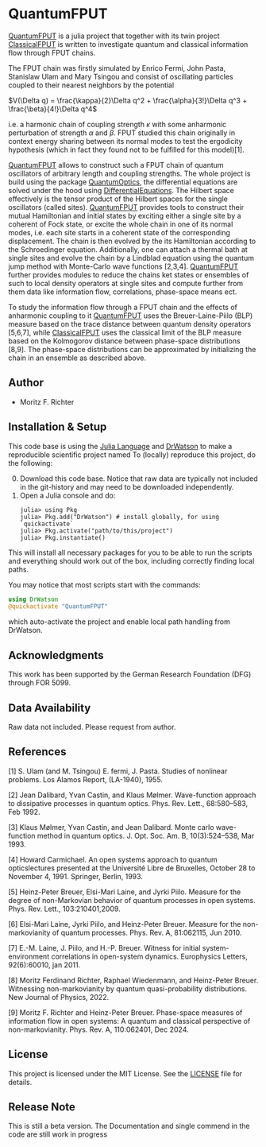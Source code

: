 # QuantumFPUT

[QuantumFPUT](https://github.com/MF-Richter/QuantumFPUT) is a julia project that together with its twin project [ClassicalFPUT](https://github.com/MF-Richter/ClassicalFPUT) is written to investigate quantum and classical information flow through FPUT chains.

The FPUT chain was firstly simulated by Enrico Fermi, John Pasta, Stanislaw Ulam and Mary Tsingou and consist of oscillating particles coupled to their nearest neighbors by the potential

$V(\Delta q) = \frac{\kappa}{2}\Delta q^2 + \frac{\alpha}{3!}\Delta q^3 + \frac{\beta}{4!}\Delta q^4$

i.e. a harmonic chain of coupling strength $\kappa$ with some anharmonic perturbation of strength $\alpha$ and $\beta$. FPUT studied this chain originally in context energy sharing between its normal modes to test the ergodicity hypothesis (which in fact they found not to be fulfilled for this model)[1].

[QuantumFPUT](https://github.com/MF-Richter/QuantumFPUT) allows to construct such a FPUT chain of quantum oscillators of arbitrary length and coupling strengths. The whole project is build using the package [QuantumOptics](https://github.com/qojulia/QuantumOptics.jl), the differential equations are solved under the hood using [DifferentialEquations](https://github.com/SciML/DifferentialEquations.jl). The Hilbert space effectively is the tensor product of the Hilbert spaces for the single oscillators (called sites). [QuantumFPUT](https://github.com/MF-Richter/QuantumFPUT) provides tools to construct their mutual Hamiltonian and initial states by exciting either a single site by a coherent of Fock state, or excite the whole chain in one of its normal modes, i.e. each site starts in a coherent state of the corresponding displacement. The chain is then evolved by the its Hamiltonian according to the Schroedinger equation. Additionally, one can attach a thermal bath at single sites and evolve the chain by a Lindblad equation using the quantum jump method with Monte-Carlo wave functions [2,3,4]. [QuantumFPUT](https://github.com/MF-Richter/QuantumFPUT) further provides modules to reduce the chains ket states or ensembles of such to local density operators at single sites and compute further from them data like information flow, correlations, phase-space means ect.

To study the information flow through a FPUT chain and the effects of anharmonic coupling to it [QuantumFPUT](https://github.com/MF-Richter/QuantumFPUT) uses the Breuer-Laine-Piilo (BLP) measure based on the trace distance between quantum density operators [5,6,7], while [ClassicalFPUT](https://github.com/MF-Richter/ClassicalFPUT) uses the classical limit of the BLP measure based on the Kolmogorov distance between phase-space distributions [8,9]. The phase-space distributions can be approximated by initializing the chain in an ensemble as described above.



## Author
- Moritz F. Richter


## Installation & Setup

This code base is using the [Julia Language](https://julialang.org/) and [DrWatson](https://juliadynamics.github.io/DrWatson.jl/stable/) to make a reproducible scientific project named
To (locally) reproduce this project, do the following:

0. Download this code base. Notice that raw data are typically not included in the
   git-history and may need to be downloaded independently.
1. Open a Julia console and do:
   ```
   julia> using Pkg
   julia> Pkg.add("DrWatson") # install globally, for using `quickactivate`
   julia> Pkg.activate("path/to/this/project")
   julia> Pkg.instantiate()
   ```

This will install all necessary packages for you to be able to run the scripts and
everything should work out of the box, including correctly finding local paths.

You may notice that most scripts start with the commands:
```julia
using DrWatson
@quickactivate "QuantumFPUT"
```
which auto-activate the project and enable local path handling from DrWatson.


## Acknowledgments
This work has been supported by the German Research Foundation (DFG) through FOR 5099.


## Data Availability
Raw data not included. Please request from author.


## References
[1] S. Ulam (and M. Tsingou) E. fermi, J. Pasta. Studies of nonlinear problems. Los Alamos Report, (LA-1940), 1955.

[2] Jean Dalibard, Yvan Castin, and Klaus Mølmer. Wave-function approach to dissipative processes in quantum optics. Phys. Rev. Lett., 68:580–583, Feb 1992.

[3] Klaus Mølmer, Yvan Castin, and Jean Dalibard. Monte carlo wave-function method in quantum optics. J. Opt. Soc. Am. B, 10(3):524–538, Mar 1993.

[4] Howard Carmichael. An open systems approach to quantum opticslectures presented at the Université Libre de Bruxelles, October 28 to November 4, 1991. Springer, Berlin, 1993.

[5] Heinz-Peter Breuer, Elsi-Mari Laine, and Jyrki Piilo. Measure for the degree of non-Markovian behavior of quantum processes in open systems. Phys. Rev. Lett., 103:210401,2009.

[6] Elsi-Mari Laine, Jyrki Piilo, and Heinz-Peter Breuer. Measure for the non-markovianity of quantum processes. Phys. Rev. A, 81:062115, Jun 2010.

[7] E.-M. Laine, J. Piilo, and H.-P. Breuer. Witness for initial system-environment correlations in open-system dynamics. Europhysics Letters, 92(6):60010, jan 2011.

[8] Moritz Ferdinand Richter, Raphael Wiedenmann, and Heinz-Peter Breuer. Witnessing non-markovianity by quantum quasi-probability distributions. New Journal of Physics, 2022.

[9] Moritz F. Richter and Heinz-Peter Breuer. Phase-space measures of information flow in open systems: A quantum and classical perspective of non-markovianity. Phys. Rev. A, 110:062401, Dec 2024.


## License
This project is licensed under the MIT License. See the [LICENSE](LICENSE) file for details.

## Release Note
This is still a beta version. The Documentation and single commend in the code are still work in progress